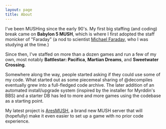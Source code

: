 ```yaml
---
layout: page
title: About
---
```


I've been MUSHing since the early 90's.  My first big staffing (and coding) break came on **Babylon 5 MUSH**, which is where I first adopted the staff monicker of "Faraday" (a nod to scientist [Michael Faraday](http://en.wikipedia.org/wiki/Michael_Faraday), who I was studying at the time.)  

Since then, I've staffed on more than a dozen games and run a few of my own, most notably **Battlestar: Pacifica**, **Martian Dreams**, and **Sweetwater Crossing**.  

Somewhere along the way, people started asking if they could use some of my code.  What started out as some piecemeal sharing of @decompiles eventually grew into a full-fledged code archive.  The later addition of an automated install/upgrade system (inspired by the installer for Myrddin's BBS) and a starter DB has led to more and more games using the codebase as a starting point.

My latest project is [AresMUSH](http://www.aresmush.com), a brand new MUSH server that will (hopefully) make it even easier to set up a game with no prior code experience.